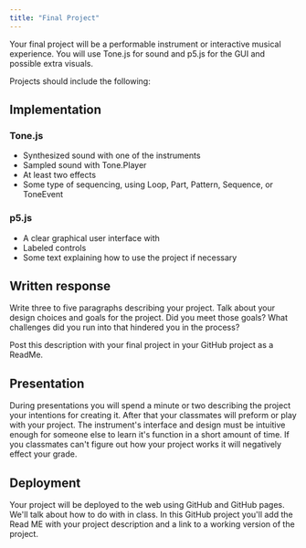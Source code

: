 ```yaml
---
title: "Final Project"
---
```


Your final project will be a performable instrument or interactive musical experience. You will use Tone.js for sound and p5.js for the GUI and possible extra visuals.

Projects should include the following:

## Implementation

### Tone.js

- Synthesized sound with one of the instruments
- Sampled sound with Tone.Player
- At least two effects
- Some type of sequencing, using Loop, Part, Pattern, Sequence, or ToneEvent

### p5.js

- A clear graphical user interface with
- Labeled controls
- Some text explaining how to use the project if necessary

## Written response

Write three to five paragraphs describing your project. Talk about your design choices and goals for the project. Did you meet those goals? What challenges did you run into that hindered you in the process?

Post this description with your final project in your GitHub project as a ReadMe.

## Presentation

During presentations you will spend a minute or two describing the project your intentions for creating it. After that your classmates will preform or play with your project. The instrument's interface and design must be intuitive enough for someone else to learn it's function in a short amount of time. If you classmates can't figure out how your project works it will negatively effect your grade.

## Deployment

Your project will be deployed to the web using GitHub and GitHub pages. We'll talk about how to do with in class. In this GitHub project you'll add the Read ME with your project description and a link to a working version of the project.
